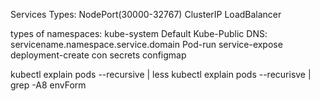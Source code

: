 Services Types:
	NodePort(30000-32767)
	ClusterIP
	LoadBalancer

types of namespaces:
	kube-system
	Default
	Kube-Public
DNS:
	servicename.namespace.service.domain
Pod-run
service-expose
deployment-create
con
secrets
configmap



kubectl explain pods --recursive | less
kubectl explain pods --recurisve | grep -A8 envForm